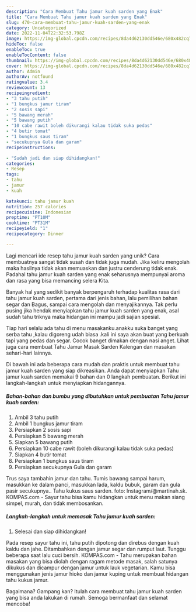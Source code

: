 ```yaml
---
description: "Cara Membuat Tahu jamur kuah sarden yang Enak"
title: "Cara Membuat Tahu jamur kuah sarden yang Enak"
slug: 470-cara-membuat-tahu-jamur-kuah-sarden-yang-enak
category: Uncategorized
date: 2022-11-04T22:32:53.798Z
image: https://img-global.cpcdn.com/recipes/8da4d62130dd546e/680x482cq70/tahu-jamur-kuah-sarden-foto-resep-utama.jpg
hideToc: false
enableToc: true
enableTocContent: false
thumbnail: https://img-global.cpcdn.com/recipes/8da4d62130dd546e/680x482cq70/tahu-jamur-kuah-sarden-foto-resep-utama.jpg
cover: https://img-global.cpcdn.com/recipes/8da4d62130dd546e/680x482cq70/tahu-jamur-kuah-sarden-foto-resep-utama.jpg
author: Admin
authorAv: notfound
ratingvalue: 3.4
reviewcount: 13
recipeingredient:
- "3 tahu putih"
- "1 bungkus jamur tiram"
- "2 sosis sapi"
- "5 bawang merah"
- "5 bawang putih"
- "10 cabe rawit boleh dikurangi kalau tidak suka pedas"
- "4 butir tomat"
- "1 bungkus saus tiram"
- "secukupnya Gula dan garam"
recipeinstructions:

- "Sudah jadi dan siap dihidangkan!"
categories:
- Resep
tags:
- tahu
- jamur
- kuah

katakunci: tahu jamur kuah 
nutrition: 257 calories
recipecuisine: Indonesian
preptime: "PT10M"
cooktime: "PT31M"
recipeyield: "1"
recipecategory: Dinner

---
```





Lagi mencari ide resep tahu jamur kuah sarden yang unik? Cara membuatnya sangat tidak susah dan tidak juga mudah. Jika keliru mengolah maka hasilnya tidak akan memuaskan dan justru cenderung tidak enak. Padahal tahu jamur kuah sarden yang enak seharusnya mempunyai aroma dan rasa yang bisa memancing selera Kita.





Banyak hal yang sedikit banyak berpengaruh terhadap kualitas rasa dari tahu jamur kuah sarden, pertama dari jenis bahan, lalu pemilihan bahan segar dan Bagus, sampai cara mengolah dan menyajikannya. Tak perlu pusing jika hendak menyiapkan tahu jamur kuah sarden yang enak,      asal sudah tahu triknya maka hidangan ini mampu jadi sajian spesial.














Tiap hari selalu ada tahu di menu masakanku.anakku suka banget yang serba tahu ,kalau digoreng udah biasa .kali ini saya akan buat yang berkuah tapi yang pedas dan segar. Cocok banget dimakan dengan nasi anget. Lihat juga cara membuat Tahu Jamur Masak Sarden Kalengan dan masakan sehari-hari lainnya.






Di bawah ini ada beberapa cara mudah dan praktis untuk membuat tahu jamur kuah sarden yang siap dikreasikan. Anda dapat menyiapkan Tahu jamur kuah sarden memakai 9 bahan dan 0 langkah pembuatan. Berikut ini langkah-langkah untuk menyiapkan hidangannya.

<!--inarticleads1-->

##### Bahan-bahan dan bumbu yang dibutuhkan untuk pembuatan Tahu jamur kuah sarden:

1. Ambil 3 tahu putih
1. Ambil 1 bungkus jamur tiram
1. Persiapkan 2 sosis sapi
1. Persiapkan 5 bawang merah
1. Siapkan 5 bawang putih
1. Persiapkan 10 cabe rawit (boleh dikurangi kalau tidak suka pedas)
1. Siapkan 4 butir tomat
1. Persiapkan 1 bungkus saus tiram
1. Persiapkan secukupnya Gula dan garam


Trus saya tambahin jamur dan tahu. Tumis bawang sampai harum, masukkan ke dalam panci, masukkan lada, kaldu bubuk, garam dan gula pasir secukupnya.. Tahu kukus saus sarden. foto: Instagram/@martinah.sk. KOMPAS.com - Sayur tahu bisa kamu hidangkan untuk menu makan siang simpel, murah, dan tidak membosankan. 

<!--inarticleads2-->

##### Langkah-langkah untuk memasak Tahu jamur kuah sarden:


1. Selesai dan siap dihidangkan!

Pada resep sayur tahu ini, tahu putih dipotong dan direbus dengan kuah kaldu dan jahe. Ditambahkan dengan jamur segar dan rumput laut. Tunggu beberapa saat lalu cuci bersih. KOMPAS.com - Tahu merupakan bahan masakan yang bisa diolah dengan ragam metode masak, salah satunya dikukus dan dicampur dengan jamur untuk lauk vegetarian. Kamu bisa menggunakan jenis jamur hioko dan jamur kuping untuk membuat hidangan tahu kukus jamur. 

Bagaimana? Gampang kan? Itulah cara membuat tahu jamur kuah sarden yang bisa anda lakukan di rumah. Semoga bermanfaat dan selamat mencoba!
